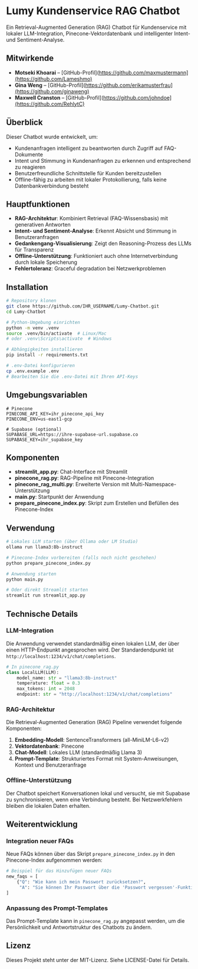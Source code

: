 # Lumy Kundenservice RAG Chatbot

Ein Retrieval-Augmented Generation (RAG) Chatbot für Kundenservice mit lokaler LLM-Integration, Pinecone-Vektordatenbank und intelligenter Intent- und Sentiment-Analyse.

## Mitwirkende

- **Motseki Khoarai**  – [GitHub-Profil](https://github.com/maxmustermann](https://github.com/Lameshmo)
- **Gina Weng**        – [GitHub-Profil](https://github.com/erikamusterfrau](https://github.com/ginaweng)
- **Maxwell Cranston** – [GitHub-Profil](https://github.com/johndoe](https://github.com/RehlytC)


## Überblick

Dieser Chatbot wurde entwickelt, um:
- Kundenanfragen intelligent zu beantworten durch Zugriff auf FAQ-Dokumente
- Intent und Stimmung in Kundenanfragen zu erkennen und entsprechend zu reagieren
- Benutzerfreundliche Schnittstelle für Kunden bereitzustellen
- Offline-fähig zu arbeiten mit lokaler Protokollierung, falls keine Datenbankverbindung besteht

## Hauptfunktionen

- **RAG-Architektur**: Kombiniert Retrieval (FAQ-Wissensbasis) mit generativen Antworten
- **Intent- und Sentiment-Analyse**: Erkennt Absicht und Stimmung in Benutzeranfragen
- **Gedankengang-Visualisierung**: Zeigt den Reasoning-Prozess des LLMs für Transparenz
- **Offline-Unterstützung**: Funktioniert auch ohne Internetverbindung durch lokale Speicherung
- **Fehlertoleranz**: Graceful degradation bei Netzwerkproblemen

## Installation

```bash
# Repository klonen
git clone https://github.com/IHR_USERNAME/Lumy-Chatbot.git
cd Lumy-Chatbot

# Python-Umgebung einrichten
python -m venv .venv
source .venv/bin/activate  # Linux/Mac
# oder .venv\Scripts\activate  # Windows

# Abhängigkeiten installieren
pip install -r requirements.txt

# .env-Datei konfigurieren
cp .env.example .env
# Bearbeiten Sie die .env-Datei mit Ihren API-Keys
```

## Umgebungsvariablen

```
# Pinecone
PINECONE_API_KEY=ihr_pinecone_api_key
PINECONE_ENV=us-east1-gcp

# Supabase (optional)
SUPABASE_URL=https://ihre-supabase-url.supabase.co
SUPABASE_KEY=ihr_supabase_key
```

## Komponenten

- **streamlit_app.py**: Chat-Interface mit Streamlit
- **pinecone_rag.py**: RAG-Pipeline mit Pinecone-Integration
- **pinecone_rag_multi.py**: Erweiterte Version mit Multi-Namespace-Unterstützung
- **main.py**: Startpunkt der Anwendung
- **prepare_pinecone_index.py**: Skript zum Erstellen und Befüllen des Pinecone-Index

## Verwendung

```bash
# Lokales LLM starten (über Ollama oder LM Studio)
ollama run llama3:8b-instruct

# Pinecone-Index vorbereiten (falls noch nicht geschehen)
python prepare_pinecone_index.py

# Anwendung starten
python main.py

# Oder direkt Streamlit starten
streamlit run streamlit_app.py
```

## Technische Details

### LLM-Integration

Die Anwendung verwendet standardmäßig einen lokalen LLM, der über einen HTTP-Endpunkt angesprochen wird. Der Standardendpunkt ist `http://localhost:1234/v1/chat/completions`.

```python
# In pinecone_rag.py
class LocalLLM(LLM):
    model_name: str = "llama3:8b-instruct"
    temperature: float = 0.3
    max_tokens: int = 2048
    endpoint: str = "http://localhost:1234/v1/chat/completions"
```

### RAG-Architektur

Die Retrieval-Augmented Generation (RAG) Pipeline verwendet folgende Komponenten:

1. **Embedding-Modell**: SentenceTransformers (all-MiniLM-L6-v2)
2. **Vektordatenbank**: Pinecone
3. **Chat-Modell**: Lokales LLM (standardmäßig Llama 3)
4. **Prompt-Template**: Strukturiertes Format mit System-Anweisungen, Kontext und Benutzeranfrage

### Offline-Unterstützung

Der Chatbot speichert Konversationen lokal und versucht, sie mit Supabase zu synchronisieren, wenn eine Verbindung besteht. Bei Netzwerkfehlern bleiben die lokalen Daten erhalten.


## Weiterentwicklung

### Integration neuer FAQs

Neue FAQs können über das Skript `prepare_pinecone_index.py` in den Pinecone-Index aufgenommen werden:

```python
# Beispiel für das Hinzufügen neuer FAQs
new_faqs = [
    {"Q": "Wie kann ich mein Passwort zurücksetzen?", 
     "A": "Sie können Ihr Passwort über die 'Passwort vergessen'-Funktion auf der Login-Seite zurücksetzen..."}
]
```

### Anpassung des Prompt-Templates

Das Prompt-Template kann in `pinecone_rag.py` angepasst werden, um die Persönlichkeit und Antwortstruktur des Chatbots zu ändern.

## Lizenz

Dieses Projekt steht unter der MIT-Lizenz. Siehe LICENSE-Datei für Details. 
